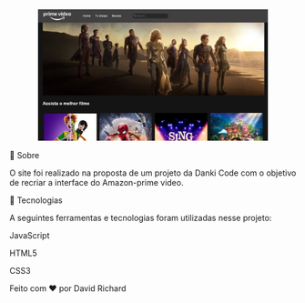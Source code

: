 <div align="center" id="top"> 
  <img style="width:80%;" src="img/clone-amazon.png" alt="clone-amazon" />
</div>

🎯 Sobre
   <br>
   
O site foi realizado na proposta de um projeto da Danki Code com o objetivo de recriar a interface do Amazon-prime video.
   <br>


🚀 Tecnologias
   <br>

A seguintes ferramentas e tecnologias foram utilizadas nesse projeto:

JavaScript

HTML5

CSS3
 

Feito com ❤️ por David Richard